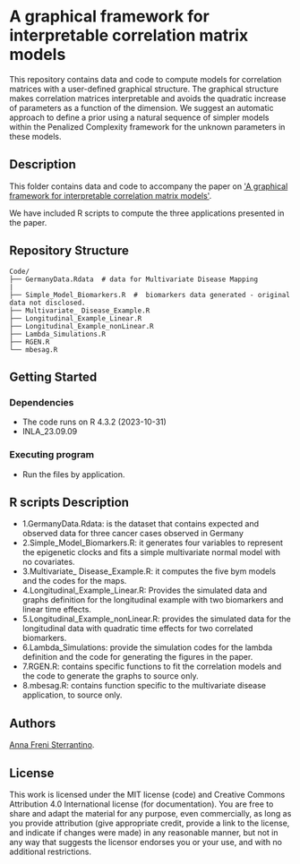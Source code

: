 #  A graphical framework for interpretable correlation matrix models


This repository contains data and code to compute models for correlation matrices with a user-defined graphical structure. The graphical structure makes correlation matrices interpretable and avoids the quadratic increase of parameters as a function of the dimension. We suggest an automatic approach to define a prior using a natural sequence of simpler models within the Penalized Complexity framework for the unknown parameters in these models. 

## Description

This folder contains data and code to accompany the paper on ['A graphical framework for interpretable correlation matrix models']( https://arxiv.org/abs/2312.06289). 

We have included R  scripts to compute the three applications presented in the paper. 



		

##  Repository Structure
```
Code/
├── GermanyData.Rdata  # data for Multivariate Disease Mapping
|
├── Simple_Model_Biomarkers.R  #  biomarkers data generated - original data not disclosed.
├── Multivariate_ Disease_Example.R
├── Longitudinal_Example_Linear.R
├── Longitudinal_Example_nonLinear.R
├── Lambda_Simulations.R
├── RGEN.R  
└── mbesag.R
```

## Getting Started

### Dependencies

* The code runs on R 4.3.2 (2023-10-31)
* INLA_23.09.09 

### Executing program

* Run the files by application. 

## R scripts Description 

* 1.GermanyData.Rdata: is the dataset that contains expected and observed data for three cancer cases observed in Germany	
* 2.Simple_Model_Biomarkers.R: it generates four variables to represent the epigenetic clocks and fits a simple multivariate normal model with no covariates.
* 3.Multivariate_ Disease_Example.R: it computes the five bym models and the codes for the maps.
* 4.Longitudinal_Example_Linear.R: Provides the simulated data and graphs definition for the longitudinal example with two biomarkers and linear time effects.
* 5.Longitudinal_Example_nonLinear.R: provides the simulated data for the longitudinal data with quadratic time effects for two correlated biomarkers.
* 6.Lambda_Simulations: provide the simulation codes for the lambda definition and the code for generating the figures in the paper.
* 7.RGEN.R: contains specific functions to fit the correlation models and the code to generate the graphs to source only.
* 8.mbesag.R: contains function specific to the multivariate disease application, to  source only.


## Authors

[Anna Freni Sterrantino](mailto:afrenisterrantino@turing.ac.uk).


## License

This work is licensed under the MIT license (code) and Creative Commons Attribution 4.0 International license (for documentation). You are free to share and adapt the material for any purpose, even commercially, as long as you provide attribution (give appropriate credit, provide a link to the license, and indicate if changes were made) in any reasonable manner, but not in any way that suggests the licensor endorses you or your use, and with no additional restrictions.


